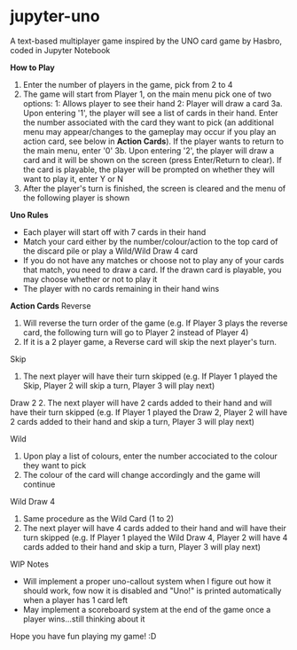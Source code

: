 # jupyter-uno
A text-based multiplayer game inspired by the UNO card game by Hasbro, coded in Jupyter Notebook

**How to Play**
1. Enter the number of players in the game, pick from 2 to 4
2. The game will start from Player 1, on the main menu pick one of two options:
   1: Allows player to see their hand
   2: Player will draw a card
3a. Upon entering '1', the player will see a list of cards in their hand. Enter the number associated with the card they want to pick (an additional menu may appear/changes to the gameplay may occur if you play an action card, see below in **Action Cards**). If the player wants to return to the main menu, enter '0'
3b. Upon entering '2', the player will draw a card and it will be shown on the screen (press Enter/Return to clear). If the card is playable, the player will be prompted on whether they will want to play it, enter Y or N
4. After the player's turn is finished, the screen is cleared and the menu of the following player is shown

**Uno Rules**
- Each player will start off with 7 cards in their hand
- Match your card either by the number/colour/action to the top card of the discard pile or play a Wild/Wild Draw 4 card
- If you do not have any matches or choose not to play any of your cards that match, you need to draw a card. If the drawn card is playable, you may choose whether or not to play it
- The player with no cards remaining in their hand wins

**Action Cards**
Reverse
1. Will reverse the turn order of the game (e.g. If Player 3 plays the reverse card, the following turn will go to Player 2 instead of Player 4)
2. If it is a 2 player game, a Reverse card will skip the next player's turn. 

Skip
1. The next player will have their turn skipped (e.g. If Player 1 played the Skip, Player 2 will skip a turn, Player 3 will play next)

Draw 2
2. The next player will have 2 cards added to their hand and will have their turn skipped (e.g. If Player 1 played the Draw 2, Player 2 will have 2 cards added to their hand and skip a turn, Player 3 will play next)

Wild
1. Upon play a list of colours, enter the number accociated to the colour they want to pick
2. The colour of the card will change accordingly and the game will continue

Wild Draw 4
1. Same procedure as the Wild Card (1 to 2)
2. The next player will have 4 cards added to their hand and will have their turn skipped (e.g. If Player 1 played the Wild Draw 4, Player 2 will have 4 cards added to their hand and skip a turn, Player 3 will play next)

WIP Notes
- Will implement a proper uno-callout system when I figure out how it should work, fow now it is disabled and "Uno!" is printed automatically when a player has 1 card left
- May implement a scoreboard system at the end of the game once a player wins...still thinking about it

Hope you have fun playing my game! :D

